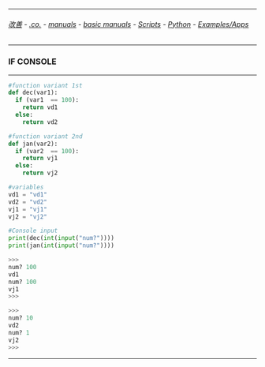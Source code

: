 
---

###### [改善](https://github.com/ttltrk/0C/blob/master/README.MD) - [.co.](https://github.com/ttltrk/PRG/blob/master/CODING.MD) - [manuals](https://github.com/ttltrk/PRG/blob/master/MAN.MD) - [basic manuals](https://github.com/ttltrk/PRG/blob/master/MANUALS.MD) - [Scripts](https://github.com/ttltrk/PRG/blob/master/PY/DOC/SC/SC.MD) - [Python](https://github.com/ttltrk/PRG/blob/master/PY/DOC/OPYM/OPYM.MD) - [Examples/Apps](https://github.com/ttltrk/PRG/blob/master/PY/DOC/OPYM/999_EXAMPLES/EXAM.MD)

---

### IF CONSOLE

---

```python
#function variant 1st
def dec(var1):
  if (var1  == 100):
    return vd1
  else: 
    return vd2

#function variant 2nd
def jan(var2):
  if (var2  == 100):
    return vj1
  else: 
    return vj2

#variables
vd1 = "vd1"
vd2 = "vd2"
vj1 = "vj1"
vj2 = "vj2"

#Console input
print(dec(int(input("num?"))))
print(jan(int(input("num?"))))

>>>
num? 100
vd1
num? 100
vj1
>>>

>>>
num? 10
vd2
num? 1
vj2
>>>
```

---
